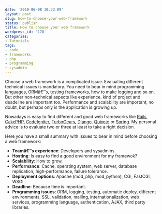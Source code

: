 ```yaml
---
date: '2010-06-08 10:33:09'
layout: post
slug: how-to-choose-your-web-framework
status: publish
title: How to choose your web framework
wordpress_id: '178'
categories:
- Tutorials
tags:
- code
- frameworks
- php
- programming
- sysadmin
---
```


Choose a web framework is a complicated issue. Evaluating different technical issues is mandatory. You need to bear in mind programming languages, ORMâ€™s, testing frameworks, how to make logging and so on. But other non-technical aspects like experience, kind of project and deadeline are important too. Performance and scalability are important, no doubt, but perhaps only is the application is growing up.  
  
Nowadays is easy to find different and good web frameworks like [Rails](http://rubyonrails.org/), [CakePHP](http://cakephp.org/), [CodeIgniter](http://codeigniter.com/), [TurboGears](http://turbogears.org/), [Django](http://www.djangoproject.com), [Quixote](http://www.quixote.ca/) or [Spring](http://www.springsource.org/). My personal advice is to evaluate two or three at least to take a right decision.  
  
Here you have a small summary with issues to bear in mind before choosing a web framework:  


  * **Teamâ€™s experience**: Developers and sysadmins.
  * **Hosting**: Is easy to find a good environment for my framewok?
  * **Scalability**: How to grow.
  * **Performance**: Cache, operating system, web server, database replication, high-performance, failure tolerance.
  * **Deployment options**: Apache (mod_php, mod_python), CGI, FastCGI, WSGI.
  * **Deadline**: Because time is important.
  * **Programming issues**: ORM, logging, testing, automatic deploy, different environments, SSL, validation, mailing, internationalization, web services, programming language, authentication, AJAX, third party libraries.
